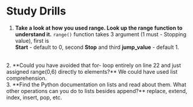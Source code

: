 # Study Drills

1. **Take a look at how you used range. Look up the range function to<br> understand it.**
`range()` function takes 3 argument (1 must - Stopping value), first is <br>
**Start** - default to 0, second **Stop** and third **jump_value** - default 1.
<br>
 2. **Could you have avoided that for- loop entirely on line 22 and just <br> assigned range(0,6) directly to elements?**
 We could have used list comprehension.
 <br>
 3. **Find the Python documentation on lists and read about them. What<br> other operations can you do to lists besides append?**
 replace, extend, index, insert, pop, etc.
